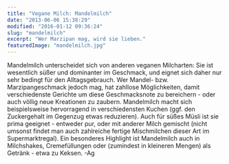 ```yaml
---
title: "Vegane Milch: Mandelmilch"
date: "2013-06-06 15:38:29"
modified: "2016-01-12 09:36:24"
slug: "mandelmilch"
excerpt: "Wer Marzipan mag, wird sie lieben."
featuredImage: "mandelmilch.jpg"
---
```


Mandelmilch unterscheidet sich von anderen veganen Milcharten: Sie ist wesentlich süßer und dominanter im Geschmack, und eignet sich daher nur sehr bedingt für den Alltagsgebrauch. Wer Mandel- bzw. Marzipangeschmack jedoch mag, hat zahllose Möglichkeiten, damit verschiedenste Gerichte um diese Geschmacksnote zu bereichern - oder auch völlig neue Kreationen zu zaubern. Mandelmilch macht sich beispielsweise hervorragend in verschiedensten Kuchen (ggf. den Zuckergehalt im Gegenzug etwas reduzieren). Auch für süßes Müsli ist sie prima geeignet - entweder pur, oder mit anderer Milch gemischt (nicht umsonst findet man auch zahlreiche fertige Mischmilchen dieser Art im Supermarktregal). Ein besonderes Highlight ist Mandelmilch auch in Milchshakes, Cremefüllungen oder (zumindest in kleineren Mengen) als Getränk - etwa zu Keksen. -Ag
